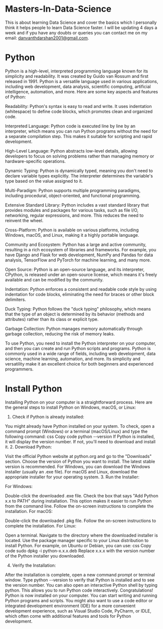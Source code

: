 # Masters-In-Data-Science
This is about learning Data Science and cover the basics which I personally think it helps people to learn Data Science faster. I will be updating 4 days a week and if ypu have any doubts or queries you can contact me on my email: danvanthdarshan2001@gmail.com.

# ******Python******

Python is a high-level, interpreted programming language known for its simplicity and readability. It was created by Guido van Rossum and first released in 1991. Python is a versatile language used in various applications, including web development, data analysis, scientific computing, artificial intelligence, automation, and more. Here are some key aspects and features of Python:

Readability: Python's syntax is easy to read and write. It uses indentation (whitespace) to define code blocks, which promotes clean and organized code.

Interpreted Language: Python code is executed line by line by an interpreter, which means you can run Python programs without the need for a separate compilation step. This makes it suitable for scripting and rapid development.

High-Level Language: Python abstracts low-level details, allowing developers to focus on solving problems rather than managing memory or hardware-specific operations.

Dynamic Typing: Python is dynamically typed, meaning you don't need to declare variable types explicitly. The interpreter determines the variable's type based on the value assigned to it.

Multi-Paradigm: Python supports multiple programming paradigms, including procedural, object-oriented, and functional programming.

Extensive Standard Library: Python includes a vast standard library that provides modules and packages for various tasks, such as file I/O, networking, regular expressions, and more. This reduces the need to reinvent the wheel.

Cross-Platform: Python is available on various platforms, including Windows, macOS, and Linux, making it a highly portable language.

Community and Ecosystem: Python has a large and active community, resulting in a rich ecosystem of libraries and frameworks. For example, you have Django and Flask for web development, NumPy and Pandas for data analysis, TensorFlow and PyTorch for machine learning, and many more.

Open Source: Python is an open-source language, and its interpreter, CPython, is released under an open-source license, which means it's freely available and can be modified by the community.

Indentation: Python enforces a consistent and readable code style by using indentation for code blocks, eliminating the need for braces or other block delimiters.

Duck Typing: Python follows the "duck typing" philosophy, which means that the type of an object is determined by its behavior (methods and attributes) rather than its class or explicit type.

Garbage Collection: Python manages memory automatically through garbage collection, reducing the risk of memory leaks.

To use Python, you need to install the Python interpreter on your computer, and then you can create and run Python scripts and programs. Python is commonly used in a wide range of fields, including web development, data science, machine learning, automation, and more. Its simplicity and versatility make it an excellent choice for both beginners and experienced programmers.

# ******Install Python******

Installing Python on your computer is a straightforward process. Here are the general steps to install Python on Windows, macOS, or Linux:

1. Check if Python is already installed:

You might already have Python installed on your system. To check, open a command prompt (Windows) or a terminal (macOS/Linux) and type the following command:
css
Copy code
python --version
If Python is installed, it will display the version number. If not, you'll need to download and install it.
2. Download Python:

Visit the official Python website at python.org and go to the "Downloads" section.
Choose the version of Python you want to install. The latest stable version is recommended.
For Windows, you can download the Windows installer (usually an .exe file). For macOS and Linux, download the appropriate installer for your operating system.
3. Run the Installer:

For Windows:

Double-click the downloaded .exe file.
Check the box that says "Add Python x.x to PATH" during installation. This option makes it easier to run Python from the command line.
Follow the on-screen instructions to complete the installation.
For macOS:

Double-click the downloaded .pkg file.
Follow the on-screen instructions to complete the installation.
For Linux:

Open a terminal.
Navigate to the directory where the downloaded installer is located.
Use the package manager specific to your Linux distribution to install Python. For example, on Ubuntu or Debian, you can use:
css
Copy code
sudo dpkg -i python-x.x.x.deb
Replace x.x.x with the version number of the Python installer you downloaded.

4. Verify the Installation:

After the installation is complete, open a new command prompt or terminal window.
Type python --version to verify that Python is installed and to see the version number.
You can also open an interactive Python shell by typing python. This allows you to run Python code interactively.
Congratulations! Python is now installed on your computer. You can start writing and running Python programs and scripts. You might also want to use a code editor or integrated development environment (IDE) for a more convenient development experience, such as Visual Studio Code, PyCharm, or IDLE, which often come with additional features and tools for Python development.
